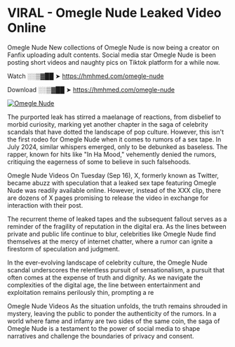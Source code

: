 # VIRAL - Omegle Nude Leaked Video Online

Omegle Nude New collections of Omegle Nude is now being a creator on Fanfix uploading adult contents. Social media star Omegle Nude is been posting short videos and naughty pics on Tiktok platform for a while now.

Watch ░░▒▓██ ➤ https://hmhmed.com/omegle-nude

Download ░░▒▓██ ➤ https://hmhmed.com/omegle-nude

[![Omegle Nude](https://i.imgur.com/dJHk4Zq.gif)](https://hmhmed.com/omegle-nude)

The purported leak has stirred a maelanage of reactions, from disbelief to morbid curiosity, marking yet another chapter in the saga of celebrity scandals that have dotted the landscape of pop culture. However, this isn't the first rodeo for Omegle Nude when it comes to rumors of a sex tape. In July 2024, similar whispers emerged, only to be debunked as baseless. The rapper, known for hits like "In Ha Mood," vehemently denied the rumors, critiquing the eagerness of some to believe in such falsehoods.

Omegle Nude Videos
On Tuesday (Sep 16), X, formerly known as Twitter, became abuzz with speculation that a leaked sex tape featuring Omegle Nude was readily available online. However, instead of the XXX clip, there are dozens of X pages promising to release the video in exchange for interaction with their post.

The recurrent theme of leaked tapes and the subsequent fallout serves as a reminder of the fragility of reputation in the digital era. As the lines between private and public life continue to blur, celebrities like Omegle Nude find themselves at the mercy of internet chatter, where a rumor can ignite a firestorm of speculation and judgment.

In the ever-evolving landscape of celebrity culture, the Omegle Nude scandal underscores the relentless pursuit of sensationalism, a pursuit that often comes at the expense of truth and dignity. As we navigate the complexities of the digital age, the line between entertainment and exploitation remains perilously thin, prompting a re

Omegle Nude Videos
As the situation unfolds, the truth remains shrouded in mystery, leaving the public to ponder the authenticity of the rumors. In a world where fame and infamy are two sides of the same coin, the saga of Omegle Nude is a testament to the power of social media to shape narratives and challenge the boundaries of privacy and consent.